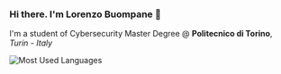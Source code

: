 ### Hi there. I'm Lorenzo Buompane 👋

I'm a student of Cybersecurity Master Degree  @ **Politecnico di Torino**, *Turin - Italy*

![Most Used Languages](https://github-readme-stats-git-masterrstaa-rickstaa.vercel.app/api/top-langs/?username=lorenzobuompane&layout=compact&langs_count=8&theme=react&hide_border=true)
